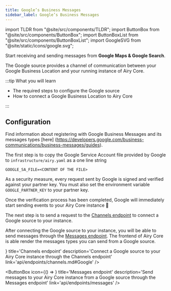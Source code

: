 ```yaml
---
title: Google’s Business Messages
sidebar_label: Google’s Business Messages
---
```


import TLDR from "@site/src/components/TLDR";
import ButtonBox from "@site/src/components/ButtonBox";
import ButtonBoxList from "@site/src/components/ButtonBoxList";
import GoogleSVG from "@site/static/icons/google.svg";

<TLDR>

Start receiving and sending messages from **Google Maps & Google Search**.

</TLDR>

The Google source provides a channel of communication between your Google
Business Location and your running instance of Airy Core.

:::tip What you will learn

- The required steps to configure the Google source
- How to connect a Google Business Location to Airy Core

:::

## Configuration

Find information about registering with Google Business Messages and its messages types [here] (https://developers.google.com/business-communications/business-messages/guides).

The first step is to copy the Google Service Account file provided by Google to
`infrastructure/airy.yaml` as a one line string

```
GOOGLE_SA_FILE=<CONTENT OF THE FILE>
```

As a security measure, every request sent by Google is signed and verified
against your partner key. You must also set the environment variable
`GOOGLE_PARTNER_KEY` to your partner key. 

Once the verification process has been completed, Google will immediately start
sending events to your Airy Core instance 🎉

The next step is to send a request to the [Channels endpoint](api/endpoints/channels.md#Google) to connect a Google source to your instance. 

After connecting the Google source to your instance, you will be able to send messages through the [Messages endpoint](api/endpoints/messages). The frontend of Airy Core is able render the messages types you can send from a Google source.

<ButtonBoxList>
<ButtonBox
    icon={() => <GoogleSVG />}
    title='Channels endpoint'
    description='Connect a Google source to your Airy Core instance through the Channels endpoint'
    link='api/endpoints/channels.md#Google'
/>

<ButtonBox
    icon={() => <GoogleSVG />}
    title='Messages endpoint'
    description='Send messages to your Airy Core instance from a Google source through the Messages endpoint'
    link='api/endpoints/messages'
/>
</ButtonBoxList>